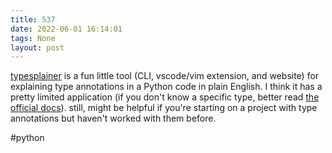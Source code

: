 ```yaml
---
title: 537
date: 2022-06-01 16:14:01
tags: None
layout: post
---
```


[typesplainer](https://github.com/typesplainer/typesplainer) is a fun little tool (CLI, vscode/vim extension, and website) for explaining type annotations in a Python code in plain English. I think it has a pretty limited application (if you don't know a specific type, better read [the official docs](https://docs.python.org/3/library/typing.html)). still, might be helpful if you're starting on a project with type annotations but haven't worked with them before.

#python
